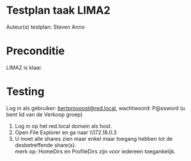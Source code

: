 # Testplan taak LIMA2

Auteur(s) testplan: Steven Anno

# Preconditie
LIMA2 is klaar.

# Testing
Log in als gebruiker: bertprovoost@red.local, wachtwoord: P@ssword (u bent lid van de Verkoop groep)

1) Log in op het red.local domein als host.
2) Open File Explorer en ga naar \\\172.18.0.3
3) U moet alle shares zien maar enkel maar toegang hebben tot de desbetreffende share(s).  
merk op: HomeDirs en ProfileDirs zijn voor iedereen toegankelijk. 







